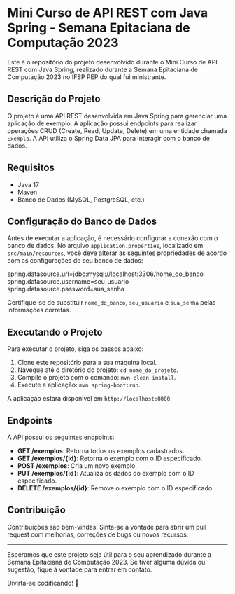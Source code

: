 # Mini Curso de API REST com Java Spring - Semana Epitaciana de Computação 2023

Este é o repositório do projeto desenvolvido durante o Mini Curso de API REST com Java Spring, realizado durante a Semana Epitaciana de Computação 2023 no IFSP PEP do qual fui ministrante.

## Descrição do Projeto

O projeto é uma API REST desenvolvida em Java Spring para gerenciar uma aplicação de exemplo. A aplicação possui endpoints para realizar operações CRUD (Create, Read, Update, Delete) em uma entidade chamada `Exemplo`. A API utiliza o Spring Data JPA para interagir com o banco de dados.

## Requisitos

- Java 17
- Maven
- Banco de Dados (MySQL, PostgreSQL, etc.)

## Configuração do Banco de Dados

Antes de executar a aplicação, é necessário configurar a conexão com o banco de dados. No arquivo `application.properties`, localizado em `src/main/resources`, você deve alterar as seguintes propriedades de acordo com as configurações do seu banco de dados:

spring.datasource.url=jdbc:mysql://localhost:3306/nome_do_banco
spring.datasource.username=seu_usuario
spring.datasource.password=sua_senha


Certifique-se de substituir `nome_do_banco`, `seu_usuario` e `sua_senha` pelas informações corretas.

## Executando o Projeto

Para executar o projeto, siga os passos abaixo:

1. Clone este repositório para a sua máquina local.
2. Navegue até o diretório do projeto: `cd nome_do_projeto`.
3. Compile o projeto com o comando: `mvn clean install`.
4. Execute a aplicação: `mvn spring-boot:run`.

A aplicação estará disponível em `http://localhost:8080`.

## Endpoints

A API possui os seguintes endpoints:

- **GET /exemplos**: Retorna todos os exemplos cadastrados.
- **GET /exemplos/{id}**: Retorna o exemplo com o ID especificado.
- **POST /exemplos**: Cria um novo exemplo.
- **PUT /exemplos/{id}**: Atualiza os dados do exemplo com o ID especificado.
- **DELETE /exemplos/{id}**: Remove o exemplo com o ID especificado.

## Contribuição

Contribuições são bem-vindas! Sinta-se à vontade para abrir um pull request com melhorias, correções de bugs ou novos recursos.

---

Esperamos que este projeto seja útil para o seu aprendizado durante a Semana Epitaciana de Computação 2023. Se tiver alguma dúvida ou sugestão, fique à vontade para entrar em contato.

Divirta-se codificando! 🚀
